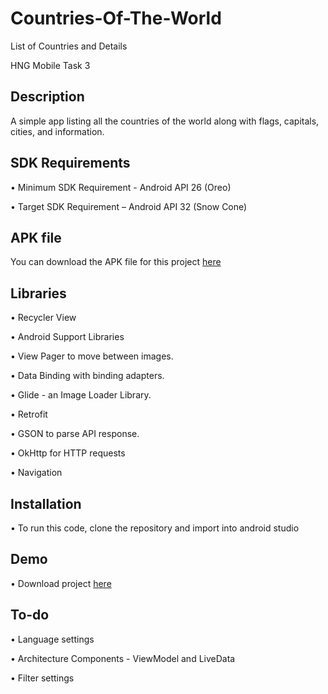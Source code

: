 # Countries-Of-The-World
List of Countries and Details

HNG Mobile Task 3

## Description
A simple app listing all the countries of the world along with flags, capitals, cities, and information.

## SDK Requirements
• Minimum SDK Requirement - Android API 26 (Oreo)

• Target SDK Requirement – Android API 32 (Snow Cone)

## APK file

You can download the APK file for this project [here]( )

## Libraries

• Recycler View

• Android Support Libraries

• View Pager to move between images.

• Data Binding with binding adapters.

• Glide - an Image Loader Library.
 
• Retrofit 
 
• GSON to parse API response.
 
• OkHttp for HTTP requests

• Navigation

## Installation

• To run this code, clone the repository and import into android studio



## Demo

• Download project [here]()

## To-do

• Language settings

• Architecture Components - ViewModel and LiveData

• Filter settings
